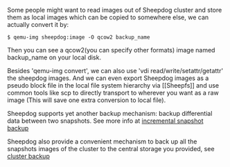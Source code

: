 Some people might want to read images out of Sheepdog cluster and store them as local images which can be copied to somewhere else, we can actually convert it by:

    $ qemu-img sheepdog:image -O qcow2 backup_name

Then you can see a qcow2(you can specify other formats) image named backup_name on your local disk.

Besides 'qemu-img convert', we can also use 'vdi read/write/setattr/getattr' the sheepdog images. And we can even export Sheepdog images as a pseudo block file in the local file system hierarchy via [[Sheepfs]] and use common tools like scp to directly transport to wherever you want as a raw image (This will save one extra conversion to local file).

Sheepdog supports yet another backup mechanism: backup differential data between two snapshots. See more info at [incremental snapshot backup](http://comments.gmane.org/gmane.comp.file-systems.sheepdog/6749)

Sheepdog also provide a convenient mechanism to back up all the snapshots images of the cluster to the central storage you provided, see [cluster backup](https://github.com/collie/sheepdog/wiki/Backend-Stores%2C-Object-Cache#cluster-backup)